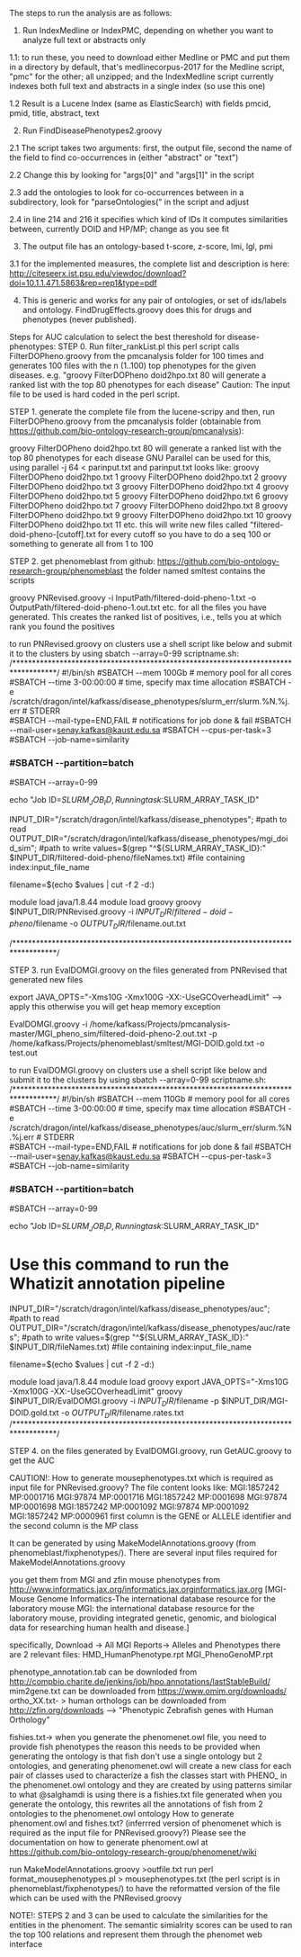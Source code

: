 The steps to run the analysis are as follows:
1. Run IndexMedline or IndexPMC, depending on whether you want to analyze full text or abstracts only

1.1: to run these, you need to download either Medline or PMC and put them in a directory
by default, that's medlinecorpus-2017 for the Medline script, "pmc" for the other; all unzipped; and the IndexMedline script currently indexes both full text and abstracts in a single index
(so use this one)

1.2 Result is a Lucene Index (same as ElasticSearch) with fields pmcid, pmid, title, abstract, text

2. Run FindDiseasePhenotypes2.groovy

2.1 The script takes two arguments: first, the output file, second the name of the field to find co-occurrences in (either "abstract" or "text")

2.2 Change this by looking for "args[0]" and "args[1]" in the script

2.3 add the ontologies to look for co-occurrences between in a subdirectory, look for "parseOntologies(" in the script and adjust

2.4 in line 214 and 216 it specifies which kind of IDs it computes similarities between, currently DOID and HP/MP; change as you see fit

3. The output file has an ontology-based t-score, z-score, lmi, lgl, pmi

3.1 for the implemented measures, the complete list and description is here: http://citeseerx.ist.psu.edu/viewdoc/download?doi=10.1.1.471.5863&rep=rep1&type=pdf

4. This is generic and works for any pair of ontologies, or set of ids/labels and ontology. FindDrugEffects.groovy does this for drugs and phenotypes (never published).

Steps for AUC calculation to select the best thereshold for disease-phenotypes:
STEP 0. Run filter_rankList.pl 
this perl script calls  FilterDOPheno.groovy from the pmcanalysis folder for 100 times and generates 100 files with the n (1..100) top phenotypes for the given diseases. 
e.g. "groovy FilterDOPheno doid2hpo.txt 80 will generate a ranked list with the top 80 phenotypes for each disease"
Caution: The input file to be used is hard coded in the perl script.

STEP 1.  generate the complete file from the lucene-scripy and then, run FilterDOPheno.groovy from the pmcanalysis folder (obtainable from https://github.com/bio-ontology-research-group/pmcanalysis):

groovy FilterDOPheno doid2hpo.txt 80 will generate a ranked list with the top 80 phenotypes for each disease
GNU Parallel can be used for this, using parallel -j 64 < parinput.txt
and parinput.txt looks like:
groovy FilterDOPheno doid2hpo.txt 1
groovy FilterDOPheno doid2hpo.txt 2
groovy FilterDOPheno doid2hpo.txt 3
groovy FilterDOPheno doid2hpo.txt 4
groovy FilterDOPheno doid2hpo.txt 5
groovy FilterDOPheno doid2hpo.txt 6
groovy FilterDOPheno doid2hpo.txt 7
groovy FilterDOPheno doid2hpo.txt 8
groovy FilterDOPheno doid2hpo.txt 9
groovy FilterDOPheno doid2hpo.txt 10
groovy FilterDOPheno doid2hpo.txt 11
etc.
this will write new files called "filtered-doid-pheno-[cutoff].txt
for every cutoff so you have to do a seq 100 or something to generate all from 1 to 100


STEP 2. get phenomeblast from github: https://github.com/bio-ontology-research-group/phenomeblast
the folder named smltest contains the scripts

groovy PNRevised.groovy -i InputPath/filtered-doid-pheno-1.txt -o OutputPath/filtered-doid-pheno-1.out.txt
etc.
for all the files you have generated. This creates the ranked list of positives, i.e., tells you at which rank you found the positives

to run PNRevised.groovy on clusters use a shell script like below and submit it to the clusters by using sbatch --array=0-99 scriptname.sh:
/***********************************************************************************/
#!/bin/sh
#SBATCH --mem 100Gb # memory pool for all cores
#SBATCH --time 3-00:00:00 # time, specify max time allocation
#SBATCH -e /scratch/dragon/intel/kafkass/disease_phenotypes/slurm_err/slurm.%N.%j.err # STDERR  
#SBATCH --mail-type=END,FAIL # notifications for job done & fail
#SBATCH --mail-user=senay.kafkas@kaust.edu.sa
#SBATCH --cpus-per-task=3
#SBATCH --job-name=similarity

###     #SBATCH --partition=batch

#SBATCH --array=0-99

echo "Job ID=$SLURM_JOB_ID,  Running task:$SLURM_ARRAY_TASK_ID" 

INPUT_DIR="/scratch/dragon/intel/kafkass/disease_phenotypes"; #path to read
OUTPUT_DIR="/scratch/dragon/intel/kafkass/disease_phenotypes/mgi_doid_sim"; #path to write
values=$(grep "^${SLURM_ARRAY_TASK_ID}:" $INPUT_DIR/filtered-doid-pheno/fileNames.txt) #file containing index:input_file_name

filename=$(echo $values | cut -f 2 -d:)


module load java/1.8.44
module load groovy
groovy $INPUT_DIR/PNRevised.groovy -i $INPUT_DIR/filtered-doid-pheno/$filename -o $OUTPUT_DIR/$filename.out.txt

/***********************************************************************************/


STEP 3. run EvalDOMGI.groovy on the files generated from PNRevised that generated new files

export JAVA_OPTS="-Xms10G -Xmx100G -XX:-UseGCOverheadLimit" --> apply this otherwise you will get heap memory exception

EvalDOMGI.groovy -i /home/kafkass/Projects/pmcanalysis-master/MGI_pheno_sim/filtered-doid-pheno-2.out.txt -p /home/kafkass/Projects/phenomeblast/smltest/MGI-DOID.gold.txt -o test.out 

to run EvalDOMGI.groovy on clusters use a shell script like below and submit it to the clusters by using sbatch --array=0-99 scriptname.sh:
/***********************************************************************************/
#!/bin/sh
#SBATCH --mem 110Gb # memory pool for all cores
#SBATCH --time 3-00:00:00 # time, specify max time allocation
#SBATCH -e /scratch/dragon/intel/kafkass/disease_phenotypes/auc/slurm_err/slurm.%N.%j.err # STDERR  
#SBATCH --mail-type=END,FAIL # notifications for job done & fail
#SBATCH --mail-user=senay.kafkas@kaust.edu.sa
#SBATCH --cpus-per-task=3
#SBATCH --job-name=similarity

###     #SBATCH --partition=batch

#SBATCH --array=0-99


echo "Job ID=$SLURM_JOB_ID,  Running task:$SLURM_ARRAY_TASK_ID" 

#  Use this command to run the Whatizit annotation pipeline
INPUT_DIR="/scratch/dragon/intel/kafkass/disease_phenotypes/auc"; #path to read
OUTPUT_DIR="/scratch/dragon/intel/kafkass/disease_phenotypes/auc/rates"; #path to write
values=$(grep "^${SLURM_ARRAY_TASK_ID}:" $INPUT_DIR/fileNames.txt) #file containing index:input_file_name

filename=$(echo $values | cut -f 2 -d:)


module load java/1.8.44
module load groovy
export JAVA_OPTS="-Xms10G -Xmx100G -XX:-UseGCOverheadLimit"
groovy $INPUT_DIR/EvalDOMGI.groovy -i $INPUT_DIR/$filename -p $INPUT_DIR/MGI-DOID.gold.txt -o $OUTPUT_DIR/$filename.rates.txt
/***********************************************************************************/



STEP 4. on the files generated by EvalDOMGI.groovy, run GetAUC.groovy to get the AUC



CAUTION!:
How to generate mousephenotypes.txt which is required as input file for PNRevised.groovy?
The file content looks like:
MGI:1857242     MP:0001716
MGI:97874       MP:0001716
MGI:1857242     MP:0001698
MGI:97874       MP:0001698
MGI:1857242     MP:0001092
MGI:97874       MP:0001092
MGI:1857242     MP:0000961
first column is the GENE or ALLELE identifier and the second column is the MP class

It can be generated by using MakeModelAnnotations.groovy (from phenomeblast/fixphenotypes/). There are several input files required for MakeModelAnnotations.groovy

you get them from MGI and zfin
mouse phenotypes from http://www.informatics.jax.org/informatics.jax.orginformatics.jax.org
[MGI-Mouse Genome Informatics-The international database resource for the laboratory mouse
MGI: the international database resource for the laboratory mouse, providing integrated genetic, genomic, and biological data for researching human health and disease.]

specifically, Download -> All MGI Reports-> Alleles and Phenotypes
there are 2 relevant files:
HMD_HumanPhenotype.rpt
MGI_PhenoGenoMP.rpt

phenotype_annotation.tab can be downloded from http://compbio.charite.de/jenkins/job/hpo.annotations/lastStableBuild/
mim2gene.txt can be downloaded from https://www.omim.org/downloads/  
ortho_XX.txt- > human orthologs can be downloaded from http://zfin.org/downloads --> "Phenotypic Zebrafish genes with Human Orthology"

fishies.txt-> when you generate the phenomenet.owl file, you need to provide fish phenotypes
the reason this needs to be provided when generating the ontology is that fish don't use a single ontology but 2 ontologies, and generating phenomenet.owl will create a new class for each pair of classes used to characterize a fish
the classes start with PHENO_ in the phenomenet.owl ontology
and they are created by using patterns similar to what @salghamdi is using
there is a fishies.txt file generated when you generate the ontology, this rewrites all the annotations of fish from 2 ontologies to the phenomenet.owl ontology
How to generate phenoment.owl and fishes.txt? (inferrred version of phenomenet which is required as the input file for PNRevised.groovy?)
Please see the documentation on how to generate phenoment.owl at https://github.com/bio-ontology-research-group/phenomenet/wiki

run MakeModelAnnotations.groovy >outfile.txt
run perl format_mousephenotypes.pl > mousephenotypes.txt (the perl script is in phenomeblast/fixphenotypes/) to have the reformatted version of the file which can be used with the PNRevised.groovy



NOTE!:
STEPS 2 and 3 can be used to calculate the similarities for the entities in the phenoment. The semantic simialrity scores can be used to ran the top 100 relations and represent them through the phenomet web interface
